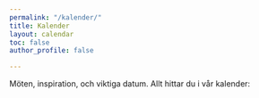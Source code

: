```yaml
---
permalink: "/kalender/"
title: Kalender
layout: calendar
toc: false
author_profile: false

---
```

Möten, inspiration, och viktiga datum. Allt hittar du i vår kalender: